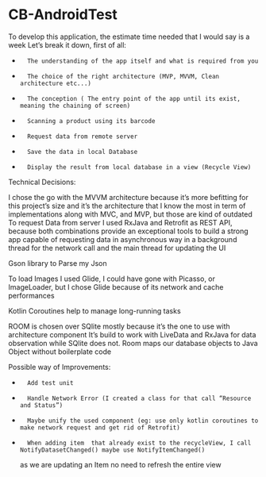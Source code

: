 # CB-AndroidTest

To develop this application, the estimate time needed that I would say is a week
Let’s break it down, first of all:  
-       The understanding of the app itself and what is required from you
-       The choice of the right architecture (MVP, MVVM, Clean architecture etc...)
-       The conception ( The entry point of the app until its exist, meaning the chaining of screen)
-       Scanning a product using its barcode
-       Request data from remote server
-       Save the data in local Database
-       Display the result from local database in a view (Recycle View)

Technical Decisions:

I chose the go with the MVVM architecture because it’s more befitting for this project’s size and it’s the architecture that I know the most in term of implementations along with MVC, and MVP, but those are kind of outdated
To request Data from server I used RxJava and Retrofit as REST API, because both combinations provide an exceptional tools to build a strong app capable of requesting data in asynchronous way in a  background thread for the network call and the main thread for updating the UI

Gson library to Parse my Json

To load Images I used Glide, I could have gone with Picasso, or ImageLoader, but I chose Glide because of its network and cache performances

Kotlin Coroutines help to manage long-running tasks

ROOM is chosen over SQlite mostly because it’s the one to use with architecture component
It’s build to work with LiveData and RxJava for data observation while SQlite does not. Room maps our database objects to Java Object without boilerplate code

Possible way of Improvements:
-       Add test unit
-       Handle Network Error (I created a class for that call “Resource and Status”)
-       Maybe unify the used component (eg: use only kotlin coroutines to make network request and get rid of Retrofit)
-       When adding item  that already exist to the recycleView, I call NotifyDatasetChanged() maybe use NotifyItemChanged() 
    as we are updating an Item no need to refresh the entire view
